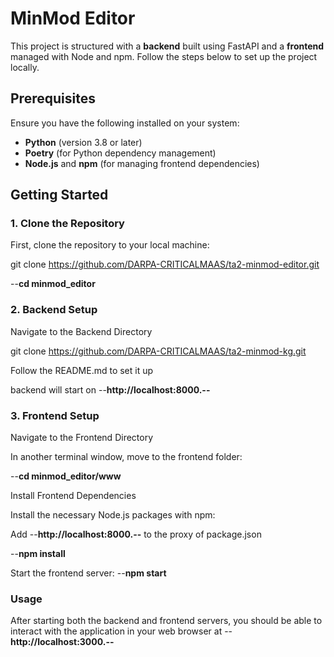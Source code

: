# MinMod Editor

This project is structured with a **backend** built using FastAPI and a **frontend** managed with Node and npm. Follow the steps below to set up the project locally.

## Prerequisites

Ensure you have the following installed on your system:

- **Python** (version 3.8 or later)
- **Poetry** (for Python dependency management)
- **Node.js** and **npm** (for managing frontend dependencies)

## Getting Started

### 1. Clone the Repository

First, clone the repository to your local machine:

git clone https://github.com/DARPA-CRITICALMAAS/ta2-minmod-editor.git

--**cd minmod_editor**

### 2. Backend Setup
Navigate to the Backend Directory

git clone https://github.com/DARPA-CRITICALMAAS/ta2-minmod-kg.git

Follow the README.md to set it up

backend will start on --**http://localhost:8000.--**


### 3. Frontend Setup
Navigate to the Frontend Directory

In another terminal window, move to the frontend folder:

--**cd minmod_editor/www**

Install Frontend Dependencies

Install the necessary Node.js packages with npm:

Add --**http://localhost:8000.--** to the proxy of package.json

--**npm install**

Start the frontend server:
--**npm start**


### Usage
After starting both the backend and frontend servers, you should be able to interact with the application in your web browser at --**http://localhost:3000.--**
